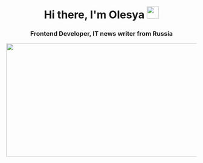 <h1 align="center">Hi there, I'm Olesya
<img src="https://github.com/blackcater/blackcater/raw/main/images/Hi.gif" height="32"/></h1>
<h3 align="center">Frontend Developer, IT news writer from Russia</h3>

<div align="center">
  <img src="https://media.giphy.com/media/v1.Y2lkPTc5MGI3NjExcGpxaTJ6aTY4M2VrYWxrOTd3cDdmZWc3d2Z0NzRkaW12ZGhldjd0NiZlcD12MV9pbnRlcm5hbF9naWZfYnlfaWQmY3Q9Zw/l0HlTGVpr7ejMfP0c/giphy.gif" width="600" height="300"/>
</div>
